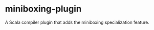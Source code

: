 miniboxing-plugin
=================

A Scala compiler plugin that adds the miniboxing specialization feature.